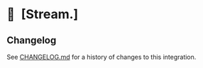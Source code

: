 # 🎏 [Stream.]

## Changelog

See [CHANGELOG.md](CHANGELOG.md) for a history of changes to this integration.

[Stream]: https://blackrainbow.media
